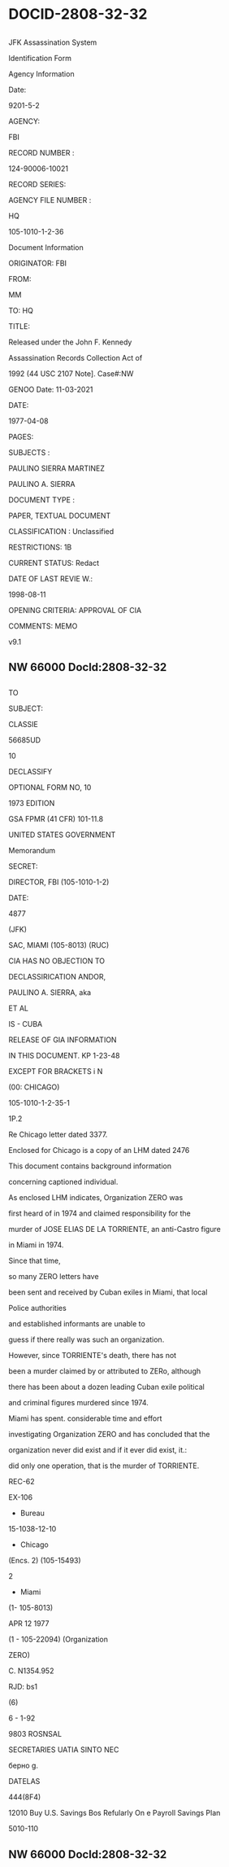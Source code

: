 # DOCID-2808-32-32

##
JFK Assassination System

Identification Form

Agency Information

Date:

9201-5-2

AGENCY:

FBI

RECORD NUMBER :

124-90006-10021

RECORD SERIES:

AGENCY FILE NUMBER :

HQ

105-1010-1-2-36

Document Information

ORIGINATOR: FBI

FROM:

MM

TO: HQ

TITLE:

Released under the John F. Kennedy

Assassination Records Collection Act of

1992 (44 USC 2107 Note]. Case#:NW

GENOO Date: 11-03-2021

DATE:

1977-04-08

PAGES:

SUBJECTS :

PAULINO SIERRA MARTINEZ

PAULINO A. SIERRA

DOCUMENT TYPE :

PAPER, TEXTUAL DOCUMENT

CLASSIFICATION : Unclassified

RESTRICTIONS: 1B

CURRENT STATUS: Redact

DATE OF LAST REVIE W.:

1998-08-11

OPENING CRITERIA: APPROVAL OF CIA

COMMENTS: MEMO

v9.1

NW 66000 Docld:2808-32-32
---

##
TO

SUBJECT:

CLASSIE

56685UD

10

DECLASSIFY

OPTIONAL FORM NO, 10

1973 EDITION

GSA FPMR (41 CFR) 101-11.8

UNITED STATES GOVERNMENT

Memorandum

SECRET:

DIRECTOR, FBI (105-1010-1-2)

DATE:

4877

(JFK)

SAC, MIAMI (105-8013) (RUC)

CIA HAS NO OBJECTION TO

DECLASSIRICATION ANDOR,

PAULINO A. SIERRA, aka

ET AL

IS - CUBA

RELEASE OF GIA INFORMATION

IN THIS DOCUMENT. KP 1-23-48

EXCEPT FOR BRACKETS i N

(00: CHICAGO)

105-1010-1-2-35-1

1P.2

Re Chicago letter dated 3377.

Enclosed for Chicago is a copy of an LHM dated 2476

This document contains background information

concerning captioned individual.

As enclosed LHM indicates, Organization ZERO was

first heard of in 1974 and claimed responsibility for the

murder of JOSE ELIAS DE LA TORRIENTE, an anti-Castro figure

in Miami in 1974.

Since that time,

so many ZERO letters have

been sent and received by Cuban exiles in Miami, that local

Police authorities

and established informants are unable to

guess if there really was such an organization.

However, since TORRIENTE's death, there has not

been a murder claimed by or attributed to ZERo, although

there has been about a dozen leading Cuban exile political

and criminal figures murdered since 1974.

Miami has spent. considerable time and effort

investigating Organization ZERO and has concluded that the

organization never did exist and if it ever did exist, it.:

did only one operation, that is the murder of TORRIENTE.

REC-62

EX-106

- Bureau

15-1038-12-10

- Chicago

(Encs. 2) (105-15493)

2

- Miami

(1- 105-8013)

APR 12 1977

(1 - 105-22094) (Organization

ZERO)

C. N1354.952

RJD: bs1

(6)

6 - 1-92

9803 ROSNSAL

SECRETARIES UATIA SINTO NEC

берно g.

DATELAS

444(8F4)

12010 Buy U.S. Savings Bos Refularly On e Payroll Savings Plan

5010-110

NW 66000 Docld:2808-32-32
---

